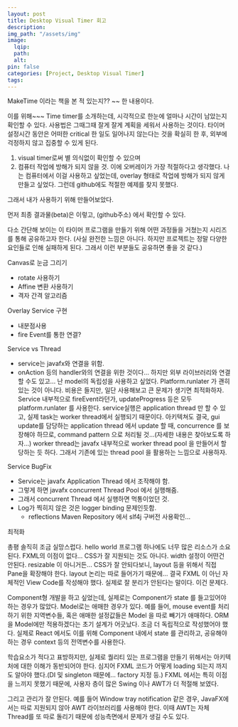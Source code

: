 ```yaml
---
layout: post
title: Desktop Visual Timer 회고
description:
img_path: "/assets/img"
image:
  lqip:
  path:
  alt:
pin: false
categories: [Project, Desktop Visual Timer]
tags:
---
```


MakeTime 이라는 책을 본 적 있는지??
~~ 한 내용이다.

이를 위해~~~ Time timer를 소개하는데, 시각적으로 한눈에 얼마나 시간이 남았는지 확인할 수 있다.
사용법은 그때그때 잘게 잘게 계획을 세워서 사용하는 것이다.
타이머 설정시간 동안은 어떠한 critical 한 일도 일어나지 않는다는 것을 확실히 한 후, 외부에 걱정하지 않고 집중할 수 있게 된다.

1. visual timer로써 별 의식없이 확인할 수 있으며
2. 컴퓨터 작업에 방해가 되지 않을 것.
   이에 오버레이가 가장 적절하다고 생각했다.
   나는 컴퓨터에서 이걸 사용하고 싶었는데, overlay 형태로 작업에 방해가 되지 않게 만들고 싶었다. 그런데 github에도 적절한 예제를 찾지 못했다.

그래서 내가 사용하기 위해 만들어보았다.

먼저 최종 결과물(beta)은 이렇고, (github주소) 에서 확인할 수 있다.

다소 간단해 보이는 이 타이머 프로그램을 만들기 위해 어떤 과정들을 거쳤는지 시리즈를 통해 공유하고자 한다.
(사실 완전한 느낌은 아니다. 하지만 프로젝트는 정말 다양한 요인들로 인해 실패하게 된다. 그래서 이런 부분들도 공유하면 좋을 것 같다.)

Canvas로 눈금 그리기

- rotate 사용하기
- Affine 변환 사용하기
- 격자 간격 알고리즘

Overlay Service 구현

- 내분점사용
- fire Event를 통한 연결?

Service vs Thread

- service는 javafx와 연결을 위함.
- onAction 등의 handler와의 연결을 위한 것이다...
  하지만 외부 라이브러리와 연결할 수도 있고... 난 model의 독립성을 사용하고 싶었다.
  Platform.runlater 가 괜히 있는 것이 아니다. 비용은 들지만, 일단 사용해보고 큰 문제가 생기면 최적화하자.
  Service 내부적으로 fireEvent라던가, updateProgress 등은 모두 platform.runlater 를 사용한다. service실행은 application thread 만 할 수 있고, 실제 task는 worker thread에서 실행되기 때문이다.
  아키텍쳐도 결국, gui update를 담당하는 application thread 에서 update 할 때, concurrence 를 보장해야 하므로, command pattern 으로 처리될 것...(자세한 내용은 찾아보도록 하자...)
  worker thread는 javafx 내부적으로 worker thread pool 을 만들어서 할당하는 듯 하다. 그래서 기존에 있는 thread pool 을 활용하는 느낌으로 사용하자.

Service BugFix

- Service는 javafx Application Thread 에서 조작해야 함.
- 그렇게 하면 javafx concurrent Thread Pool 에서 실행해줌.
- 그래서 concurrent Thread 에서 실행하면 먹통이었던 것.
- Log가 찍히지 않은 것은 logger binding 문제인듯함.
  - reflections Maven Repository 에서 slf4j 구버전 사용확인...

최적화

총평
솔직히 조금 실망스럽다. hello world 프로그램 하나에도 너무 많은 리소스가 소요된다.
FXML의 이점이 없다... CSS가 잘 지원되는 것도 아니다. width 설정이 어떤건 안된다. resizable 이 아니거든...
CSS가 잘 안되다보니, layout 등을 위해서 직접 Pane을 확장해야 한다. layout 논리는 따로 들어가기 때문에...
결국 FXML 이 아닌 자체적인 View Code를 작성해야 했다. 실제로 잘 분리가 안된다는 말이다. 이건 문제다.

Component형 개발을 하고 싶었는데, 실제로는 Component가 state 를 들고있어야 하는 경우가 많았다. Model로는 애매한 경우가 있다. 예를 들어, mouse event를 처리하기 위한 지역변수들, 혹은 애매한 설정값들은 Model 을 따로 빼기가 애매하다. ORM을 Model에만 적용하겠다는 초기 설계가 어긋났다. 조금 더 독립적으로 작성했어야 했다.
실제로 React 에서도 이를 위해 Component 내에서 state 를 관리하고, 공유해야 하는 경우 context 등의 전역변수를 사용한다.

학습요소가 적다고 표방하지만, 실제로 퀄리티 있는 프로그램을 만들기 위해서는 아키텍처에 대한 이해가 동반되어야 한다. 심지어 FXML 코드가 어떻게 loading 되는지 까지도 알아야 했다.(DI 및 singleton 때문에... factory 지정 등.) FXML 에서는 특히 이점을 느끼지 못했기 때문에, 사용자 층이 많은 Swing 이나 AWT가 더 적절해 보였다.

그리고 관리가 잘 안된다. 예를 들어 Window tray notification 같은 경우, JavaFX에서는 따로 지원되지 않아 AWT 라이브러리를 사용해야 한다. 이때 AWT는 자체 Thread를 또 따로 돌리기 때문에 성능측면에서 문제가 생길 수도 있다.

